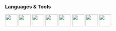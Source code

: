 ### Languages & Tools
<p aligh="left">
  <img src="https://img.icons8.com/color/48/000000/c-programming.png" width="40" height="40"/>
  <img src="https://img.icons8.com/color/48/000000/c-plus-plus-logo.png" width="40" height="40"/>
  <img src="https://img.icons8.com/pastel-glyph/64/000000/batch-script--v2.png" width="40" height="40"/>
  <img src="https://img.icons8.com/color/48/000000/git.png" width="40" height="40"/>
  <img src="https://img.icons8.com/ios-filled/64/000000/smartphone-cpu.png" width="40" height="40"/>
  <img src="https://img.icons8.com/ios/50/000000/circuit.png" width="40" height="40"/>
  <img src="https://img.icons8.com/external-vitaliy-gorbachev-flat-vitaly-gorbachev/58/000000/external-blockchain-cryptocurrency-vitaliy-gorbachev-flat-vitaly-gorbachev.png" width="40" height="40"/>
  <img src="https://img.icons8.com/external-xnimrodx-lineal-gradient-xnimrodx/64/000000/external-3d-file-design-tools-xnimrodx-lineal-gradient-xnimrodx.png" width="40" height="40"/>
</p>  


